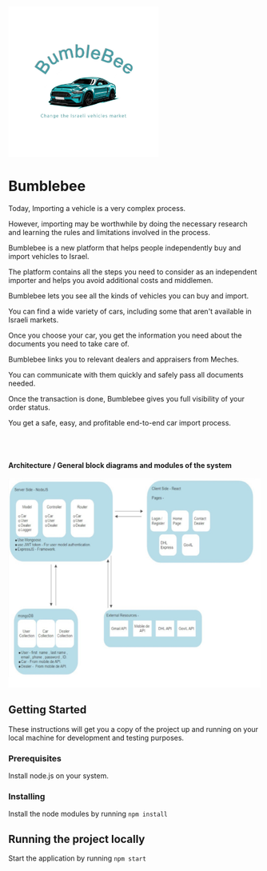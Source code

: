 <img src="client/public/bumblebee.jpeg" width="300">

# Bumblebee

Today, Importing a vehicle is a very complex process.

However, importing may be worthwhile by doing the necessary research and learning the rules and limitations involved in the process.

Bumblebee is a new platform that helps people independently buy and import vehicles to Israel. 

The platform contains all the steps you need to consider as an independent importer and helps you avoid additional costs and middlemen.

Bumblebee lets you see all the kinds of vehicles you can buy and import. 

You can find a wide variety of cars, including some that aren't available in Israeli markets.

Once you choose your car, you get the information you need about the documents you need to take care of. 

Bumblebee links you to relevant dealers and appraisers from Meches. 

You can communicate with them quickly and safely pass all documents needed.

Once the transaction is done, Bumblebee gives you full visibility of your order status.

You get a safe, easy, and profitable end-to-end car import process.  

<br/>
<br/>

#### Architecture / General block diagrams and modules of the system
 
<img src="client/public/Architecture.jpg" width="600">

<br/>

## Getting Started

These instructions will get you a copy of the project up and running on your local machine for development and testing purposes. 

### Prerequisites

Install node.js on your system.<br/>


### Installing

Install the node modules by running
    ```
    npm install
    ```

## Running the project locally
Start the application by running
    ```
    npm start
    ```
